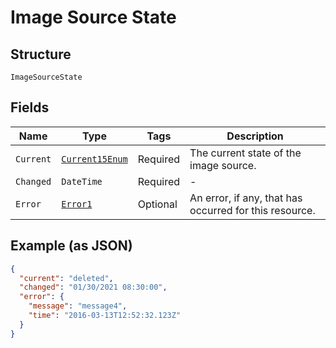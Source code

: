 
# Image Source State

## Structure

`ImageSourceState`

## Fields

| Name | Type | Tags | Description |
|  --- | --- | --- | --- |
| `Current` | [`Current15Enum`](../../doc/models/current-15-enum.md) | Required | The current state of the image source. |
| `Changed` | `DateTime` | Required | - |
| `Error` | [`Error1`](../../doc/models/error-1.md) | Optional | An error, if any, that has occurred for this resource. |

## Example (as JSON)

```json
{
  "current": "deleted",
  "changed": "01/30/2021 08:30:00",
  "error": {
    "message": "message4",
    "time": "2016-03-13T12:52:32.123Z"
  }
}
```

